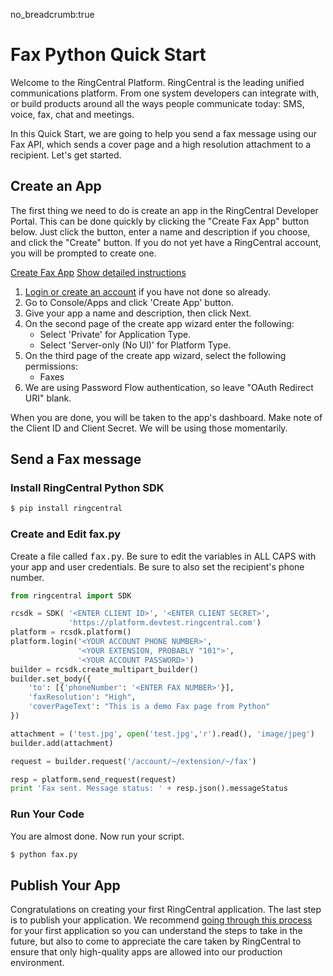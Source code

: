 no_breadcrumb:true

# Fax Python Quick Start

Welcome to the RingCentral Platform. RingCentral is the leading unified communications platform. From one system developers can integrate with, or build products around all the ways people communicate today: SMS, voice, fax, chat and meetings.

In this Quick Start, we are going to help you send a fax message using our Fax API, which sends a cover page and a high resolution attachment to a recipient. Let's get started.

## Create an App

The first thing we need to do is create an app in the RingCentral Developer Portal. This can be done quickly by clicking the "Create Fax App" button below. Just click the button, enter a name and description if you choose, and click the "Create" button. If you do not yet have a RingCentral account, you will be prompted to create one.

<a target="_new" href="https://developer.ringcentral.com/new-app?name=Fax+Quick+Start+App&desc=A+simple+app+to+demo+sending+an+SMS+on+RingCentral&public=false&type=ServerOther&carriers=7710,7310,3420&permissions=Faxes&redirectUri=" class="btn btn-primary">Create Fax App</a>
<a class="btn-link btn-collapse" data-toggle="collapse" href="#create-app-instructions" role="button" aria-expanded="false" aria-controls="create-app-instructions">Show detailed instructions</a>

<div class="collapse" id="create-app-instructions">
<ol>
<li><a href="https://developer.ringcentral.com/login.html#/">Login or create an account</a> if you have not done so already.</li>
<li>Go to Console/Apps and click 'Create App' button.</li>
<li>Give your app a name and description, then click Next.</li>
<li>On the second page of the create app wizard enter the following:
  <ul>
  <li>Select 'Private' for Application Type.</li>
  <li>Select 'Server-only (No UI)' for Platform Type.</li>
  </ul>
  </li>
<li>On the third page of the create app wizard, select the following permissions:
  <ul>
    <li>Faxes</li>
  </ul>
  </li>
<li>We are using Password Flow authentication, so leave "OAuth Redirect URI" blank.</li>
</ol>
</div>

When you are done, you will be taken to the app's dashboard. Make note of the Client ID and Client Secret. We will be using those momentarily.

## Send a Fax message

### Install RingCentral Python SDK

```bash
$ pip install ringcentral
```

### Create and Edit fax.py

Create a file called <tt>fax.py</tt>. Be sure to edit the variables in ALL CAPS with your app and user credentials. Be sure to also set the recipient's phone number.

```python
from ringcentral import SDK

rcsdk = SDK( '<ENTER CLIENT ID>', '<ENTER CLIENT SECRET>',
             'https://platform.devtest.ringcentral.com')
platform = rcsdk.platform()
platform.login('<YOUR ACCOUNT PHONE NUMBER>',
               '<YOUR EXTENSION, PROBABLY "101">',
               '<YOUR ACCOUNT PASSWORD>')
builder = rcsdk.create_multipart_builder()
builder.set_body({
    'to': [{'phoneNumber': '<ENTER FAX NUMBER>'}],
    'faxResolution': "High",
    'coverPageText': "This is a demo Fax page from Python"
})

attachment = ('test.jpg', open('test.jpg','r').read(), 'image/jpeg')
builder.add(attachment)

request = builder.request('/account/~/extension/~/fax')

resp = platform.send_request(request)
print 'Fax sent. Message status: ' + resp.json().messageStatus
```

### Run Your Code

You are almost done. Now run your script.

```bash
$ python fax.py
```

## Publish Your App

Congratulations on creating your first RingCentral application. The last step is to publish your application. We recommend [going through this process](../basics/publish) for your first application so you can understand the steps to take in the future, but also to come to appreciate the care taken by RingCentral to ensure that only high-quality apps are allowed into our production environment.
